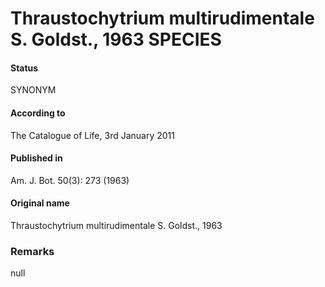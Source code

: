 Thraustochytrium multirudimentale S. Goldst., 1963 SPECIES
=======

#### Status
SYNONYM

#### According to
The Catalogue of Life, 3rd January 2011

#### Published in
Am. J. Bot. 50(3): 273 (1963)

#### Original name
Thraustochytrium multirudimentale S. Goldst., 1963

### Remarks
null